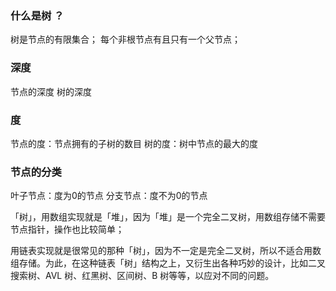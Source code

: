 ### 什么是树 ？
树是节点的有限集合；
每个非根节点有且只有一个父节点；

### 深度
节点的深度
树的深度

### 度
节点的度：节点拥有的子树的数目
树的度：树中节点的最大的度

### 节点的分类
叶子节点：度为0的节点
分支节点：度不为0的节点


「树」，用数组实现就是「堆」，因为「堆」是一个完全二叉树，用数组存储不需要节点指针，操作也比较简单；

用链表实现就是很常见的那种「树」，因为不一定是完全二叉树，所以不适合用数组存储。为此，在这种链表「树」结构之上，又衍生出各种巧妙的设计，比如二叉搜索树、AVL 树、红黑树、区间树、B 树等等，以应对不同的问题。